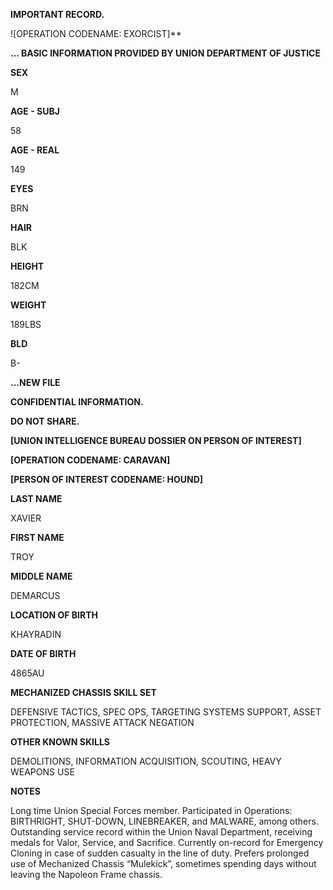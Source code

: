 **IMPORTANT RECORD.**

![OPERATION CODENAME: EXORCIST]**

**... BASIC INFORMATION PROVIDED BY UNION DEPARTMENT OF JUSTICE**

**SEX**

M

**AGE - SUBJ**

58 

**AGE - REAL**

149

**EYES**

BRN

**HAIR**

BLK

**HEIGHT**

182CM

**WEIGHT**

189LBS

**BLD**

B-

**…NEW FILE**

**CONFIDENTIAL INFORMATION.**

**DO NOT SHARE.**

**[UNION INTELLIGENCE BUREAU DOSSIER ON PERSON OF INTEREST]**

**[OPERATION CODENAME: CARAVAN]**

**[PERSON OF INTEREST CODENAME: HOUND]**

**LAST NAME**

XAVIER

**FIRST NAME**

TROY

**MIDDLE NAME**

DEMARCUS

**LOCATION OF BIRTH**

KHAYRADIN

**DATE OF BIRTH**

4865AU

**MECHANIZED CHASSIS SKILL SET**

DEFENSIVE TACTICS, SPEC OPS, TARGETING SYSTEMS SUPPORT, ASSET PROTECTION, MASSIVE ATTACK NEGATION

**OTHER KNOWN SKILLS**

DEMOLITIONS, INFORMATION ACQUISITION, SCOUTING, HEAVY WEAPONS USE

**NOTES**

Long time Union Special Forces member. Participated in Operations: BIRTHRIGHT, SHUT-DOWN, LINEBREAKER, and MALWARE, among others. Outstanding service record within the Union Naval Department, 
receiving medals for Valor, Service, and Sacrifice. Currently on-record for Emergency Cloning in case of sudden casualty in the line of duty. Prefers prolonged use of Mechanized Chassis “Mulekick”, 
sometimes spending days without leaving the Napoleon Frame chassis.
